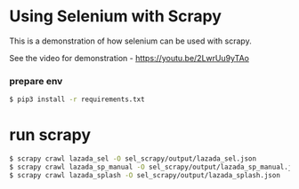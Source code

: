 # Using Selenium with Scrapy

This is a demonstration of how selenium can be used with scrapy.

See the video for demonstration - https://youtu.be/2LwrUu9yTAo

### prepare env
```bash
$ pip3 install -r requirements.txt 
```

# run scrapy
```bash
$ scrapy crawl lazada_sel -O sel_scrapy/output/lazada_sel.json
$ scrapy crawl lazada_sp_manual -O sel_scrapy/output/lazada_sp_manual.json
$ scrapy crawl lazada_splash -O sel_scrapy/output/lazada_splash.json
```
